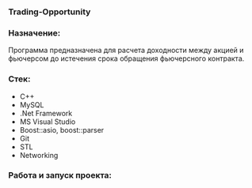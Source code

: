 ### Trading-Opportunity

### Назначение:
Программа предназначена для расчета доходности между акцией и фьючерсом до истечения срока обращения фьючерсного контракта.

### Стек: 
- С++
- MySQL
- .Net Framework
- MS Visual Studio
- Boost::asio, boost::parser
- Git
- STL
- Networking

### Работа и запуск проекта:

###
